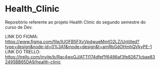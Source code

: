 # Health_Clinic
Repositório referente ao projeto Health Clinic do segundo semestre do curso de Dev.

LINK DO FIGMA: https://www.figma.com/file/IUOFB5FXvVpdwueMmIO2LZ/Untitled?type=design&node-id=0%3A1&mode=design&t=amRbGdOHmhQVkyPE-1
LINK DO TRELLO: https://trello.com/invite/b/Rac4wxGJ/ATTI174dfef1f6486af3fe82671cbae832495BB65DA9/health-clinic
